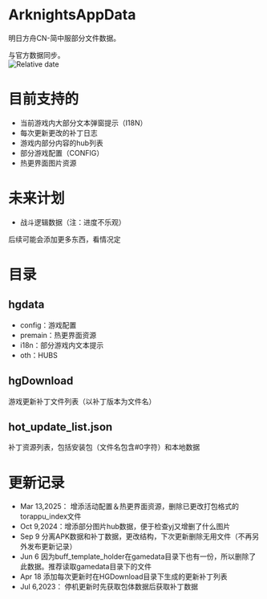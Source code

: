 # ArknightsAppData

明日方舟CN-简中服部分文件数据。

与官方数据同步。<br/>
![Relative date](https://img.shields.io/date/1744721995?label=Gamedata&nbsp;Updated)

# 目前支持的
- 当前游戏内大部分文本弹窗提示（I18N）
- 每次更新更改的补丁日志
- 游戏内部分内容的hub列表
- 部分游戏配置（CONFIG）
- 热更界面图片资源

# 未来计划
- 战斗逻辑数据（注：进度不乐观）


后续可能会添加更多东西，看情况定

# 目录

## hgdata 
 - config：游戏配置
 - premain：热更界面资源
 - i18n：部分游戏内文本提示
 - oth：HUBS
 
## hgDownload
 游戏更新补丁文件列表（以补丁版本为文件名）

## hot_update_list.json
 补丁资源列表，包括安装包（文件名包含#0字符）和本地数据
 
# 更新记录
 - Mar 13,2025： 增添活动配置＆热更界面资源，删除已更改打包格式的torappu_index文件
 - Oct 9,2024：增添部分图片hub数据，便于检查yj又增删了什么图片
 - Sep 9 分离APK数据和补丁数据，更改结构，下次更新删除无用文件（不再另外发布更新记录）
 - Jun 6 因为buff_template_holder在gamedata目录下也有一份，所以删除了此数据。推荐读取gamedata目录下的文件
 - Apr 18 添加每次更新时在HGDownload目录下生成的更新补丁列表
 - Jul 6,2023： 停机更新时先获取包体数据后获取补丁数据
